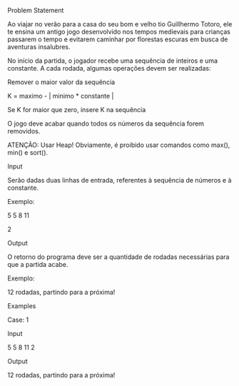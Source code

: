 Problem Statement

Ao viajar no verão para a casa do seu bom e velho tio Guillhermo Totoro, ele te ensina um antigo jogo desenvolvido nos tempos medievais para crianças passarem o tempo e evitarem caminhar por florestas escuras em busca de aventuras insalubres.

No início da partida, o jogador recebe uma sequência de inteiros e uma constante. A cada rodada, algumas operações devem ser realizadas:

Remover o maior valor da sequência

K = maximo - | minimo * constante |

Se K for maior que zero, insere K na sequência

O jogo deve acabar quando todos os números da sequência forem removidos.

ATENÇÃO: Usar Heap! Obviamente, é proibido usar comandos como max(), min() e sort().

Input

Serão dadas duas linhas de entrada, referentes à sequência de números e à constante.

Exemplo:

5 5 8 11

2

Output

O retorno do programa deve ser a quantidade de rodadas necessárias para que a partida acabe.

Exemplo:

12 rodadas, partindo para a próxima!

Examples

Case: 1

Input

5 5 8 11
2

Output

12 rodadas, partindo para a próxima!
